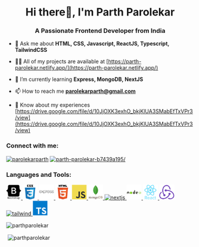 <h1 align="center">Hi there👋, I'm Parth Parolekar</h1>
<h3 align="center">A Passionate Frontend Developer from India</h3>

- 💬 Ask me about **HTML, CSS, Javascript, ReactJS, Typescript, TailwindCSS**

- 👨‍💻 All of my projects are available at [https://parth-parolekar.netlify.app/](https://parth-parolekar.netlify.app/)

- 🌱 I’m currently learning **Express, MongoDB, NextJS**

- 📫 How to reach me **parolekarparth@gmail.com**

- 📄 Know about my experiences [https://drive.google.com/file/d/10JjOXK3exhO_bkjKlUA3SMabEfTxVPr3/view](https://drive.google.com/file/d/10JjOXK3exhO_bkjKlUA3SMabEfTxVPr3/view)

<h3 align="left">Connect with me:</h3>
<p align="left">
<a href="https://twitter.com/parolekarparth" target="blank"><img align="center" src="https://raw.githubusercontent.com/rahuldkjain/github-profile-readme-generator/master/src/images/icons/Social/twitter.svg" alt="parolekarparth" height="30" width="40" /></a>
<a href="https://linkedin.com/in/parth-parolekar-b7439a195/" target="blank"><img align="center" src="https://raw.githubusercontent.com/rahuldkjain/github-profile-readme-generator/master/src/images/icons/Social/linked-in-alt.svg" alt="parth-parolekar-b7439a195/" height="30" width="40" /></a>
</p>

<h3 align="left">Languages and Tools:</h3>
<p align="left"> <a href="https://getbootstrap.com" target="_blank" rel="noreferrer"> <img src="https://raw.githubusercontent.com/devicons/devicon/master/icons/bootstrap/bootstrap-plain-wordmark.svg" alt="bootstrap" width="40" height="40"/> </a> <a href="https://www.w3schools.com/css/" target="_blank" rel="noreferrer"> <img src="https://raw.githubusercontent.com/devicons/devicon/master/icons/css3/css3-original-wordmark.svg" alt="css3" width="40" height="40"/> </a> <a href="https://expressjs.com" target="_blank" rel="noreferrer"> <img src="https://raw.githubusercontent.com/devicons/devicon/master/icons/express/express-original-wordmark.svg" alt="express" width="40" height="40"/> </a> <a href="https://www.w3.org/html/" target="_blank" rel="noreferrer"> <img src="https://raw.githubusercontent.com/devicons/devicon/master/icons/html5/html5-original-wordmark.svg" alt="html5" width="40" height="40"/> </a> <a href="https://developer.mozilla.org/en-US/docs/Web/JavaScript" target="_blank" rel="noreferrer"> <img src="https://raw.githubusercontent.com/devicons/devicon/master/icons/javascript/javascript-original.svg" alt="javascript" width="40" height="40"/> </a> <a href="https://www.mongodb.com/" target="_blank" rel="noreferrer"> <img src="https://raw.githubusercontent.com/devicons/devicon/master/icons/mongodb/mongodb-original-wordmark.svg" alt="mongodb" width="40" height="40"/> </a> <a href="https://nextjs.org/" target="_blank" rel="noreferrer"> <img src="https://cdn.worldvectorlogo.com/logos/nextjs-2.svg" alt="nextjs" width="40" height="40"/> </a> <a href="https://nodejs.org" target="_blank" rel="noreferrer"> <img src="https://raw.githubusercontent.com/devicons/devicon/master/icons/nodejs/nodejs-original-wordmark.svg" alt="nodejs" width="40" height="40"/> </a> <a href="https://reactjs.org/" target="_blank" rel="noreferrer"> <img src="https://raw.githubusercontent.com/devicons/devicon/master/icons/react/react-original-wordmark.svg" alt="react" width="40" height="40"/> </a> <a href="https://redux.js.org" target="_blank" rel="noreferrer"> <img src="https://raw.githubusercontent.com/devicons/devicon/master/icons/redux/redux-original.svg" alt="redux" width="40" height="40"/> </a> <a href="https://tailwindcss.com/" target="_blank" rel="noreferrer"> <img src="https://www.vectorlogo.zone/logos/tailwindcss/tailwindcss-icon.svg" alt="tailwind" width="40" height="40"/> </a> <a href="https://www.typescriptlang.org/" target="_blank" rel="noreferrer"> <img src="https://raw.githubusercontent.com/devicons/devicon/master/icons/typescript/typescript-original.svg" alt="typescript" width="40" height="40"/> </a> </p>

<p><img align="center" src="https://github-readme-stats.vercel.app/api/top-langs?username=parthparolekar&show_icons=true&theme=synthwave&title_color=ee00ff&text_color=07edde&bg_color=060557&locale=en&layout=compact" alt="parthparolekar" /></p>

<p>&nbsp;<img align="center" src="https://github-readme-stats.vercel.app/api?username=parthparolekar&show_icons=true&locale=en&theme=synthwave&title_color=ee00ff&text_color=07edde&bg_color=060557&locale=en&layout=compact" alt="parthparolekar" /></p>
